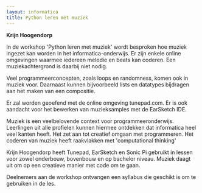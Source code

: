 ```yaml
---
layout: informatica 
title: Python leren met muziek 
---
```


**Krijn Hoogendorp**

In de workshop 'Python leren met muziek' wordt besproken hoe muziek ingezet
kan worden in het informatica-onderwijs.  Er zijn enkele online omgevingen
waarmee iedereen melodie en beats kan coderen. Een muziekachtergrond is
daarbij niet nodig.

Veel programmeerconcepten, zoals loops en randomness, komen ook in muziek
voor. Daarnaast kunnen bijvoorbeeld lists en datatypes bijdragen aan het maken
van een compositie.

Er zal worden geoefend met de online omgeving tunepad.com. Er is ook aandacht
voor het bewerken van muzieksamples met de EarSketch IDE.

Muziek is een veelbelovende context voor programmeeronderwijs. Leerlingen uit
alle profielen kunnen hiermee ontdekken dat informatica heel veel kanten
heeft.  Het zet aan tot creatief omgaan met programmeren. Het coderen van
muziek heeft raakvlakken met 'computational thinking'

Krijn Hoogendorp heeft Tunepad, EarSketch en Sonic Pi gebruikt in lessen voor
zowel onderbouw, bovenbouw en op bachelor niveau.  Muziek daagt uit om op een
creatieve manier met code om te gaan.

Deelnemers aan de workshop ontvangen een syllabus die geschikt is om te
gebruiken in de les.
